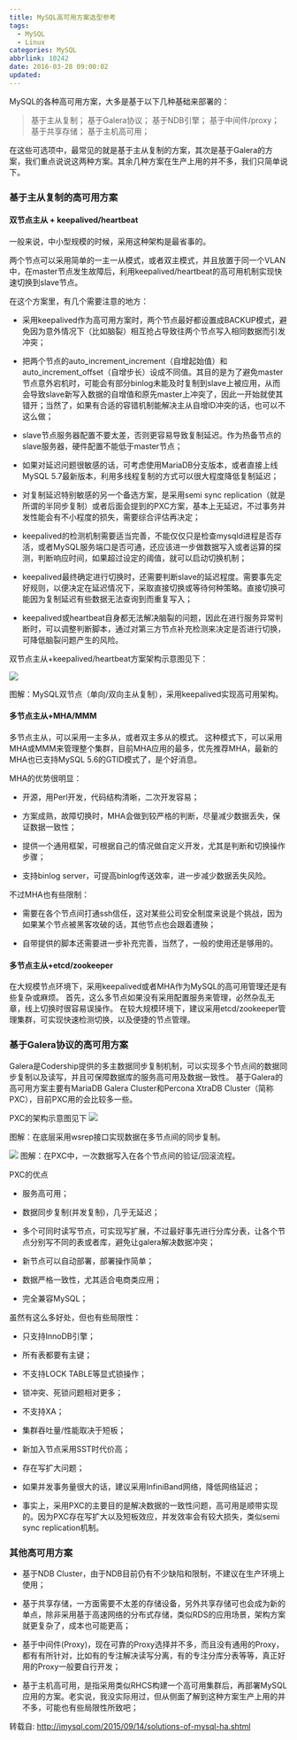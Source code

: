 ```yaml
---
title: MySQL高可用方案选型参考
tags:
  - MySQL
  - Linux
categories: MySQL
abbrlink: 10242
date: 2016-03-28 09:00:02
updated:
---
```


MySQL的各种高可用方案，大多是基于以下几种基础来部署的：

> 基于主从复制；
> 基于Galera协议；
> 基于NDB引擎；
> 基于中间件/proxy；
> 基于共享存储；
> 基于主机高可用；

在这些可选项中，最常见的就是基于主从复制的方案，其次是基于Galera的方案，我们重点说说这两种方案。其余几种方案在生产上用的并不多，我们只简单说下。<!-- more -->

### 基于主从复制的高可用方案

#### 双节点主从 + keepalived/heartbeat

一般来说，中小型规模的时候，采用这种架构是最省事的。

两个节点可以采用简单的一主一从模式，或者双主模式，并且放置于同一个VLAN中，在master节点发生故障后，利用keepalived/heartbeat的高可用机制实现快速切换到slave节点。

在这个方案里，有几个需要注意的地方：

- 采用keepalived作为高可用方案时，两个节点最好都设置成BACKUP模式，避免因为意外情况下（比如脑裂）相互抢占导致往两个节点写入相同数据而引发冲突；

- 把两个节点的auto_increment_increment（自增起始值）和auto_increment_offset（自增步长）设成不同值。其目的是为了避免master节点意外宕机时，可能会有部分binlog未能及时复制到slave上被应用，从而会导致slave新写入数据的自增值和原先master上冲突了，因此一开始就使其错开；当然了，如果有合适的容错机制能解决主从自增ID冲突的话，也可以不这么做；
 
- slave节点服务器配置不要太差，否则更容易导致复制延迟。作为热备节点的slave服务器，硬件配置不能低于master节点；
 
- 如果对延迟问题很敏感的话，可考虑使用MariaDB分支版本，或者直接上线MySQL 5.7最新版本，利用多线程复制的方式可以很大程度降低复制延迟；
 
- 对复制延迟特别敏感的另一个备选方案，是采用semi sync replication（就是所谓的半同步复制）或者后面会提到的PXC方案，基本上无延迟，不过事务并发性能会有不小程度的损失，需要综合评估再决定；
 
- keepalived的检测机制需要适当完善，不能仅仅只是检查mysqld进程是否存活，或者MySQL服务端口是否可通，还应该进一步做数据写入或者运算的探测，判断响应时间，如果超过设定的阈值，就可以启动切换机制；
 
- keepalived最终确定进行切换时，还需要判断slave的延迟程度。需要事先定好规则，以便决定在延迟情况下，采取直接切换或等待何种策略。直接切换可能因为复制延迟有些数据无法查询到而重复写入；
 
- keepalived或heartbeat自身都无法解决脑裂的问题，因此在进行服务异常判断时，可以调整判断脚本，通过对第三方节点补充检测来决定是否进行切换，可降低脑裂问题产生的风险。


双节点主从+keepalived/heartbeat方案架构示意图见下：

![](http://www.hi-linux.com/img/linux/mysqlha-2node-keepalived-wm.png)

图解：MySQL双节点（单向/双向主从复制），采用keepalived实现高可用架构。

#### 多节点主从+MHA/MMM

多节点主从，可以采用一主多从，或者双主多从的模式。
这种模式下，可以采用MHA或MMM来管理整个集群，目前MHA应用的最多，优先推荐MHA，最新的MHA也已支持MySQL 5.6的GTID模式了，是个好消息。

MHA的优势很明显：

- 开源，用Perl开发，代码结构清晰，二次开发容易；

- 方案成熟，故障切换时，MHA会做到较严格的判断，尽量减少数据丢失，保证数据一致性；

- 提供一个通用框架，可根据自己的情况做自定义开发，尤其是判断和切换操作步骤；

- 支持binlog server，可提高binlog传送效率，进一步减少数据丢失风险。

不过MHA也有些限制：

- 需要在各个节点间打通ssh信任，这对某些公司安全制度来说是个挑战，因为如果某个节点被黑客攻破的话，其他节点也会跟着遭殃；

- 自带提供的脚本还需要进一步补充完善，当然了，一般的使用还是够用的。

#### 多节点主从+etcd/zookeeper

在大规模节点环境下，采用keepalived或者MHA作为MySQL的高可用管理还是有些复杂或麻烦。
首先，这么多节点如果没有采用配置服务来管理，必然杂乱无章，线上切换时很容易误操作。
在较大规模环境下，建议采用etcd/zookeeper管理集群，可实现快速检测切换，以及便捷的节点管理。

### 基于Galera协议的高可用方案

Galera是Codership提供的多主数据同步复制机制，可以实现多个节点间的数据同步复制以及读写，并且可保障数据库的服务高可用及数据一致性。
基于Galera的高可用方案主要有MariaDB Galera Cluster和Percona XtraDB Cluster（简称PXC），目前PXC用的会比较多一些。

PXC的架构示意图见下
![](http://www.hi-linux.com/img/linux/galera-overview1.png)

图解：在底层采用wsrep接口实现数据在多节点间的同步复制。
 
![](http://www.hi-linux.com/img/linux/certificationbasedreplication1.png)
图解：在PXC中，一次数据写入在各个节点间的验证/回滚流程。

PXC的优点

- 服务高可用；

- 数据同步复制(并发复制)，几乎无延迟；

- 多个可同时读写节点，可实现写扩展，不过最好事先进行分库分表，让各个节点分别写不同的表或者库，避免让galera解决数据冲突；

- 新节点可以自动部署，部署操作简单；

- 数据严格一致性，尤其适合电商类应用；

- 完全兼容MySQL；

虽然有这么多好处，但也有些局限性：

- 只支持InnoDB引擎；

- 所有表都要有主键；

- 不支持LOCK TABLE等显式锁操作；

- 锁冲突、死锁问题相对更多；

- 不支持XA；

- 集群吞吐量/性能取决于短板；

- 新加入节点采用SST时代价高；

- 存在写扩大问题；

- 如果并发事务量很大的话，建议采用InfiniBand网络，降低网络延迟；

- 事实上，采用PXC的主要目的是解决数据的一致性问题，高可用是顺带实现的。因为PXC存在写扩大以及短板效应，并发效率会有较大损失，类似semi sync replication机制。

### 其他高可用方案

- 基于NDB Cluster，由于NDB目前仍有不少缺陷和限制，不建议在生产环境上使用；

- 基于共享存储，一方面需要不太差的存储设备，另外共享存储可也会成为新的单点，除非采用基于高速网络的分布式存储，类似RDS的应用场景，架构方案就更复杂了，成本也可能更高；

- 基于中间件(Proxy)，现在可靠的Proxy选择并不多，而且没有通用的Proxy，都有有所针对，比如有的专注解决读写分离，有的专注分库分表等等，真正好用的Proxy一般要自行开发；

- 基于主机高可用，是指采用类似RHCS构建一个高可用集群后，再部署MySQL应用的方案。老实说，我没实际用过，但从侧面了解到这种方案生产上用的并不多，可能也有些局限性所致吧；

转载自: http://imysql.com/2015/09/14/solutions-of-mysql-ha.shtml